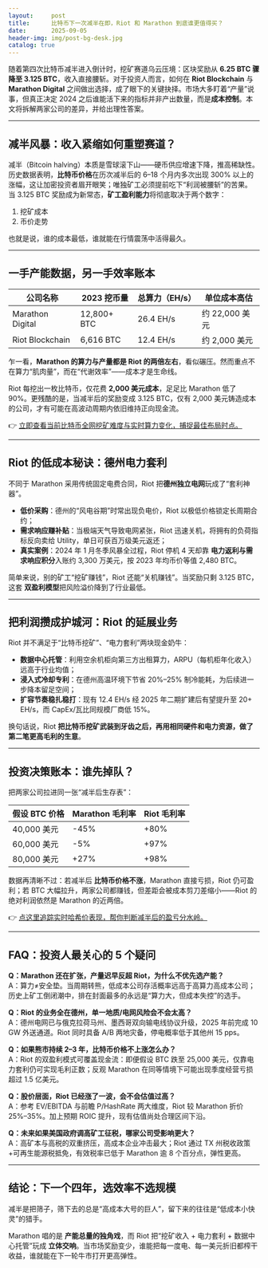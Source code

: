 ```yaml
---
layout:     post
title:      比特币下一次减半在即，Riot 和 Marathon 到底谁更值得买？
date:       2025-09-05
header-img: img/post-bg-desk.jpg
catalog: true
---
```


随着第四次比特币减半进入倒计时，挖矿赛道乌云压境：区块奖励从 **6.25 BTC 骤降至 3.125 BTC**，收入直接腰斩。对于投资人而言，如何在 **Riot Blockchain** 与 **Marathon Digital** 之间做出选择，成了眼下的关键抉择。市场大多盯着“产量”说事，但真正决定 2024 之后谁能活下来的指标并非产出数量，而是**成本控制**。本文将拆解两家公司的差异，并给出理性答案。

---

## 减半风暴：收入紧缩如何重塑赛道？

减半（Bitcoin halving）本质是雪球滚下山——硬币供应增速下降，推高稀缺性。历史数据表明，**比特币价格**在历次减半后的 6–18 个月内多次出现 300% 以上的涨幅，这让加密投资者眉开眼笑；唯独矿工必须提前吃下“利润被腰斩”的苦果。  
当 3.125 BTC 奖励成为新常态，**矿工盈利能力**将彻底取决于两个数字：

1. 挖矿成本  
2. 币价走势

也就是说，谁的成本最低，谁就能在行情震荡中活得最久。

---

## 一手产能数据，另一手效率账本

| 公司名称 | 2023 挖币量 | 总算力（EH/s） | 单位成本高估 |
|---|---|---|---|
| Marathon Digital | 12,800+ BTC | 26.4 EH/s | 约 22,000 美元 |
| Riot Blockchain | 6,616 BTC | 12.4 EH/s | 约 2,000 美元 |

乍一看，**Marathon 的算力与产量都是 Riot 的两倍左右**，看似碾压。然而重点不在算力“肌肉量”，而在“代谢效率”——成本才是生命线。  

Riot 每挖出一枚比特币，仅花费 **2,000 美元成本**，足足比 Marathon 低了 90%。更残酷的是，当减半后的奖励变成 3.125 BTC，仅有 2,000 美元铸造成本的公司，才有可能在高波动周期内依旧维持正向现金流。  

👉 [立即查看当前比特币全网挖矿难度与实时算力变化，捕捉最佳布局时点。](https://okxdog.com/)

---

## Riot 的低成本秘诀：德州电力套利

不同于 Marathon 采用传统固定电费合同，Riot 把**德州独立电网**玩成了“套利神器”。

- **低价采购**：德州的“风电谷期”时常出现负电价，Riot 以极低价格锁定长周期合约；
- **需求响应赚补贴**：当极端天气导致电网紧张，Riot 迅速关机，将拥有的负荷指标反向卖给 Utility，单日可获百万级美元返还；
- **真实案例**：2024 年 1 月冬季风暴全过程，Riot 停机 4 天却靠 **电力返利与需求响应积分**入账约 3,300 万美元，按 2023 年均币价等值 2,480 BTC。

简单来说，别的矿工“挖矿赚钱”，Riot 还能“关机赚钱”。当奖励只剩 3.125 BTC，这套 **双盈利模型**把风险溢价降到了行业最低。

---

## 把利润攒成护城河：Riot 的延展业务

Riot 并不满足于“比特币挖矿”、“电力套利”两块现金奶牛：

- **数据中心托管**：利用空余机柜向第三方出租算力，ARPU（每机柜年化收入）远高于行业均值；
- **浸入式冷却专利**：在德州高温环境下节省 20%–25% 制冷能耗，为后续进一步降本留足空间；
- **扩容节奏稳扎稳打**：现有 12.4 EH/s 经 2025 年二期扩建后有望提升至 20+ EH/s，而 CapEx/瓦比同规模厂商低 15%。

换句话说，Riot **把比特币挖矿武装到牙齿之后，再用相同硬件和电力资源，做了第二笔更高毛利的生意**。

---

## 投资决策账本：谁先掉队？

把两家公司拉进同一张“减半后生存表”：

| 假设 BTC 价格 | Marathon 毛利率 | Riot 毛利率 |
|---|---|---|
| 40,000 美元 | -45% | +80% |
| 60,000 美元 | -5% | +97% |
| 80,000 美元 | +27% | +98% |

数据再清晰不过：若减半后 **比特币价格不涨**，Marathon 直接亏损，Riot 仍可盈利；若 BTC 大幅拉升，两家公司都赚钱，但差距会被成本剪刀差缩小——Riot 的绝对利润依然是 Marathon 的近两倍。

👉 [点这里追踪实时哈希价表现，帮你判断减半后的盈亏分水岭。](https://okxdog.com/)

---

## FAQ：投资人最关心的 5 个疑问

**Q：Marathon 还在扩张，产量迟早反超 Riot，为什么不优先选产能？**  
A：算力≠安全垫。当周期转熊，低成本公司存活概率远高于高算力高成本公司；历史上矿工倒闭潮中，排在封面最多的永远是“算力大，但成本失控”的选手。

**Q：Riot 的业务全在德州，单一地质/电网风险会不会太高？**  
A：德州电网已与俄克拉荷马州、墨西哥双向输电线协议升级，2025 年前完成 10 GW 外送通道。Riot 同时具备 A/B 两地灾备，停电概率低于其他州 15 pps。

**Q：如果熊市持续 2–3 年，比特币价格不上涨怎么办？**  
A：Riot 的双盈利模式可覆盖现金流：即便假设 BTC 跌至 25,000 美元，仅靠电力套利仍可实现毛利正数；反观 Marathon 在同等情境下可能出现季度经营亏损超过 1.5 亿美元。

**Q：股价层面，Riot 已经涨了一波，会不会估值过高？**  
A：参考 EV/EBITDA 与前瞻 P/HashRate 两大维度，Riot 较 Marathon 折价 25%–35%。加上预期 ROIC 提升，现有估值尚处合理区间下沿。

**Q：未来如果美国政府调高矿工征税，哪家公司受影响更大？**  
A：高矿本与高税的双重挤压，高成本企业冲击最大；Riot 通过 TX 州税收政策+可再生能源税抵免，有效税率已低于 Marathon 逾 8 个百分点，弹性更高。

---

## 结论：下一个四年，选效率不选规模

减半是把筛子，筛下去的总是“高成本大号的巨人”，留下来的往往是“低成本小快灵”的猎手。  

Marathon 唱的是 **产能总量的独角戏**，而 Riot 把“挖矿收入 + 电力套利 + 数据中心托管”玩成 **立体交响**。当市场奖励变少，谁能把每一度电、每一美元折旧都榨干收益，谁就能在下一轮牛市打开更高弹性。
